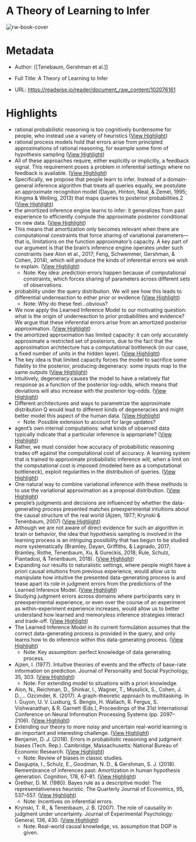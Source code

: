 # A Theory of Learning to Infer

![rw-book-cover](https://readwise-assets.s3.amazonaws.com/media/uploaded_book_covers/profile_658243/M_4_HUVbd-YyQ2we_ut3dKPzGzcRKBEQXV1PQH73zds-cove_xM8zN10.png)

# Metadata
- Author: [[Tenebaum, Gershman et al.]]
- Full Title: A Theory of Learning to Infer

- URL: https://readwise.io/reader/document_raw_content/102076161

# Highlights
- rational probabilistic reasoning is too cognitively burdensome for people, who instead use a variety of heuristics ([View Highlight](https://read.readwise.io/read/01hqkjh38hgxm4mvvs8p3qnr3p))
- rational process models hold that errors arise from principled approximations of rational reasoning, for example some form of hypothesis sampling ([View Highlight](https://read.readwise.io/read/01hqkjhqjqt0sq933w1pq6mtt6))
- All of these approaches require, either explicitly or implicitly, a feedback signal. This requirement poses a problem in inferential settings where no feedback is available. ([View Highlight](https://read.readwise.io/read/01hqkjk7fzgyvmffb2y0xpzxf4))
- Specifically, we propose that people learn to infer. Instead of a domain-general inference algorithm that treats all queries equally, we postulate an approximate recognition model (Dayan, Hinton, Neal, & Zemel, 1995; Kingma & Welling, 2013) that maps queries to posterior probabilities.2 ([View Highlight](https://read.readwise.io/read/01hqkjkxnvfkmej1yr8ew2vqvc))
- the amortized inference engine learns to infer: it generalizes from past experience to efficiently compute the approximate posterior conditional on new data. ([View Highlight](https://read.readwise.io/read/01hqkm2z2jd6p44dcpa8x78wkr))
- This means that amortization only becomes relevant when there are computational constraints that force sharing of variational parameters—that is, limitations on the function approximator’s capacity. A key part of our argument is that the brain’s inference engine operates under such constraints (see Alon et al., 2017; Feng, Schwemmer, Gershman, & Cohen, 2014), which will produce the kinds of inferential errors we wish to explain. ([View Highlight](https://read.readwise.io/read/01hqkm4mp2kf56d6ze8y3054dx))
    - Note: Key idea: prediction errors happen because of computational constraints, which forces sharing of parameters across different sets of observations.
- probability under the query distribution. We will see how this leads to differential underreaction to either prior or evidence ([View Highlight](https://read.readwise.io/read/01hqkmgbr2bbt0xahhzfp46r7p))
    - Note: Why do these feel…obvious?
- We now apply the Learned Inference Model to our motivating question: what is the origin of underreaction to prior probabilities and evidence? We argue that these inferential errors arise from an amortized posterior approximation. ([View Highlight](https://read.readwise.io/read/01hqkmfk7qfch1gds1zaeh82b3))
- the amortized approximation has limited capacity: it can only accurately approximate a restricted set of posteriors, due to the fact that the approximation architecture has a computational bottleneck (in our case, a fixed number of units in the hidden layer). ([View Highlight](https://read.readwise.io/read/01hqkmfzmkatt5k15ytkd7mx19))
- The key idea is that limited capacity forces the model to sacrifice some fidelity to the posterior, producing degeneracy: some inputs map to the same outputs ([View Highlight](https://read.readwise.io/read/01hqkmrda6mcx6ehbeb67yyh9w))
- Intuitively, degeneracy causes the model to have a relatively flat response as a function of the posterior log-odds, which means that deviations will also increase with the posterior log-odds. ([View Highlight](https://read.readwise.io/read/01hqkmrt0dcwrns8jd81m8h4pz))
- Different architectures and ways to parametrize the approximate distribution Q would lead to different kinds of degeneracies and might better model this aspect of the human data. ([View Highlight](https://read.readwise.io/read/01hqkmwqah2xcj8qjccr46ax9d))
    - Note: Possible extension to account for large updates?
- agent’s own internal computations: what kinds of observed data typically indicate that a particular inference is appropriate? ([View Highlight](https://read.readwise.io/read/01hqkhy9e94d9tpp91zwc0d4pf))
- Rather, we must consider how accuracy of probabilistic reasoning trades off against the computational cost of accuracy. A learning system that is trained to approximate probabilistic inference will, when a limit on the computational cost is imposed (modeled here as a computational bottleneck), exploit regularities in the distribution of queries. ([View Highlight](https://read.readwise.io/read/01hqkhwq7ndp4dbsvm5fbzppsv))
- One natural way to combine variational inference with these methods is to use the variational approximation as a proposal distribution. ([View Highlight](https://read.readwise.io/read/01hqkj49460wzpjbj0gpfmd8md))
- people’s judgments and decisions are influenced by whether the data-generating process presented matches preexperimental intuitions about the causal structure of the real world (Ajzen, 1977; Krynski & Tenenbaum, 2007) ([View Highlight](https://read.readwise.io/read/01hqkjybq6c0193jfqwpek33bq))
- Although we are not aware of direct evidence for such an algorithm in brain or behavior, the idea that hypothesis sampling is involved in the learning process is an intriguing possibility that has begun to be studied more systematically (Bramley, Dayan, Griffiths, & Lagnado, 2017; Bramley, Rothe, Tenenbaum, Xu, & Gureckis, 2018; Rule, Schulz, Piantadosi, & Tenenbaum, 2018). ([View Highlight](https://read.readwise.io/read/01hqkj54mab0m33hcamzvb72yk))
- Expanding our results to naturalistic settings, where people might have a priori causal intuitions from previous experience, would allow us to manipulate how intuitive the presented data-generating process is and tease apart its role in judgment errors from the predictions of the Learned Inference Model. ([View Highlight](https://read.readwise.io/read/01hqkk094486gsbfpwph49xraj))
- Studying judgment errors across domains where participants vary in preexperimental experience, or even over the course of an experiment as within-experiment experience increases, would allow us to better understand how learned and memoryless inference strategies interact and trade-off. ([View Highlight](https://read.readwise.io/read/01hqm5z3fmmrnfce8jhskqykys))
- The Learned Inference Model in its current formulation assumes
  that the correct data-generating process is provided in the query, and only learns how to do inference within this data-generating process. ([View Highlight](https://read.readwise.io/read/01hqkj6bpqym9my7rjqhgb7dpp))
    - Note: Key assumption: perfect knowledge of data generating process.
- Ajzen, I. (1977). Intuitive theories of events and the effects of base-rate information on prediction. Journal of Personality and Social Psychology, 35, 303. ([View Highlight](https://read.readwise.io/read/01hqkk0rc4862cfnca9xdrrzxc))
    - Note: For extending model to situations with a priori knowledge.
- Alon, N., Reichman, D., Shinkar, I., Wagner, T., Musslick, S., Cohen, J. D.,... Ozcimder, K. (2017). A graph-theoretic approach to multitasking. In I. Guyon, U. V. Luxburg, S. Bengio, H. Wallach, R. Fergus, S. Vishwanathan, & R. Garnett (Eds.), Proceedings of the 31st International Conference on Neural Information Processing Systems (pp. 2097– 2106). ([View Highlight](https://read.readwise.io/read/01hqkjxn4grdaybmx8bhy3rm00))
- Extending our theory to more noisy and uncertain real-world learning is an important and interesting challenge. ([View Highlight](https://read.readwise.io/read/01hqm626hytdn55cpvzhr4d9g1))
- Benjamin, D. J. (2018). Errors in probabilistic reasoning and judgment biases (Tech. Rep.). Cambridge, Massachusetts: National Bureau of Economic Research. ([View Highlight](https://read.readwise.io/read/01hqkmh3wcgb4v3nf6wrczgc26))
    - Note: Review of biases in classic studies.
- Dasgupta, I., Schulz, E., Goodman, N. D., & Gershman, S. J. (2018). Remembrance of inferences past: Amortization in human hypothesis generation. Cognition, 178, 67–81. ([View Highlight](https://read.readwise.io/read/01hqkm99gedack962qdrda8a7g))
- Grether, D. M. (1980). Bayes rule as a descriptive model: The representativeness heuristic. The Quarterly Journal of Economics, 95, 537–557. ([View Highlight](https://read.readwise.io/read/01hqkjsp6m2pe81v0zsmkqvx7v))
    - Note: Incentives on inferential errors.
- Krynski, T. R., & Tenenbaum, J. B. (2007). The role of causality in judgment under uncertainty. Journal of Experimental Psychology: General, 136, 430. ([View Highlight](https://read.readwise.io/read/01hqkjyr97nd2pa607tc61kfzv))
    - Note: Real-world causal knowledge, vs. assumption that DGP is given.
